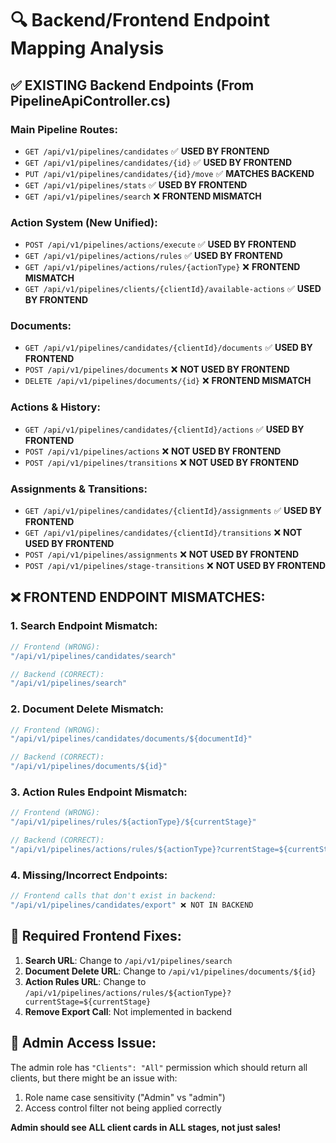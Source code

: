 # 🔍 Backend/Frontend Endpoint Mapping Analysis

## ✅ **EXISTING Backend Endpoints** (From PipelineApiController.cs)

### **Main Pipeline Routes:**
- `GET /api/v1/pipelines/candidates` ✅ **USED BY FRONTEND**
- `GET /api/v1/pipelines/candidates/{id}` ✅ **USED BY FRONTEND** 
- `PUT /api/v1/pipelines/candidates/{id}/move` ✅ **MATCHES BACKEND**
- `GET /api/v1/pipelines/stats` ✅ **USED BY FRONTEND**
- `GET /api/v1/pipelines/search` ❌ **FRONTEND MISMATCH**

### **Action System (New Unified):**
- `POST /api/v1/pipelines/actions/execute` ✅ **USED BY FRONTEND**
- `GET /api/v1/pipelines/actions/rules` ✅ **USED BY FRONTEND**
- `GET /api/v1/pipelines/actions/rules/{actionType}` ❌ **FRONTEND MISMATCH**
- `GET /api/v1/pipelines/clients/{clientId}/available-actions` ✅ **USED BY FRONTEND**

### **Documents:**
- `GET /api/v1/pipelines/candidates/{clientId}/documents` ✅ **USED BY FRONTEND**
- `POST /api/v1/pipelines/documents` ❌ **NOT USED BY FRONTEND**
- `DELETE /api/v1/pipelines/documents/{id}` ❌ **FRONTEND MISMATCH**

### **Actions & History:**
- `GET /api/v1/pipelines/candidates/{clientId}/actions` ✅ **USED BY FRONTEND**
- `POST /api/v1/pipelines/actions` ❌ **NOT USED BY FRONTEND**
- `POST /api/v1/pipelines/transitions` ❌ **NOT USED BY FRONTEND**

### **Assignments & Transitions:**
- `GET /api/v1/pipelines/candidates/{clientId}/assignments` ✅ **USED BY FRONTEND**
- `GET /api/v1/pipelines/candidates/{clientId}/transitions` ❌ **NOT USED BY FRONTEND**
- `POST /api/v1/pipelines/assignments` ❌ **NOT USED BY FRONTEND**
- `POST /api/v1/pipelines/stage-transitions` ❌ **NOT USED BY FRONTEND**

## ❌ **FRONTEND ENDPOINT MISMATCHES:**

### **1. Search Endpoint Mismatch:**
```typescript
// Frontend (WRONG):
"/api/v1/pipelines/candidates/search" 

// Backend (CORRECT):
"/api/v1/pipelines/search"
```

### **2. Document Delete Mismatch:**
```typescript
// Frontend (WRONG):
"/api/v1/pipelines/candidates/documents/${documentId}"

// Backend (CORRECT):
"/api/v1/pipelines/documents/${id}"
```

### **3. Action Rules Endpoint Mismatch:**
```typescript
// Frontend (WRONG):
"/api/v1/pipelines/rules/${actionType}/${currentStage}"

// Backend (CORRECT):
"/api/v1/pipelines/actions/rules/${actionType}?currentStage=${currentStage}"
```

### **4. Missing/Incorrect Endpoints:**
```typescript
// Frontend calls that don't exist in backend:
"/api/v1/pipelines/candidates/export" ❌ NOT IN BACKEND
```

## 🔧 **Required Frontend Fixes:**

1. **Search URL**: Change to `/api/v1/pipelines/search`
2. **Document Delete URL**: Change to `/api/v1/pipelines/documents/${id}`  
3. **Action Rules URL**: Change to `/api/v1/pipelines/actions/rules/${actionType}?currentStage=${currentStage}`
4. **Remove Export Call**: Not implemented in backend

## 🎯 **Admin Access Issue:**

The admin role has `"Clients": "All"` permission which should return all clients, but there might be an issue with:
1. Role name case sensitivity ("Admin" vs "admin")
2. Access control filter not being applied correctly

**Admin should see ALL client cards in ALL stages, not just sales!**
